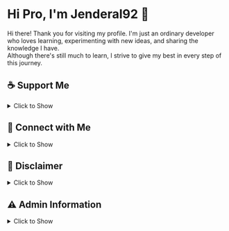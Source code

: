 # Hi Pro, I'm **Jenderal92** 👋  
  
Hi there! Thank you for visiting my profile. I'm just an ordinary developer who loves learning, experimenting with new ideas, and sharing the knowledge I have.  
Although there's still much to learn, I strive to give my best in every step of this journey.

## ☕ Support Me  

<details>
  <summary><strong></strong>Click to Show</strong></summary>
  
If you find my projects or code helpful, your support would mean a lot to me!  

- 🌟 Don’t forget to **Star** the repositories you like.  
- ☕ You can also support me through the following:
<details>
  <summary><strong></strong>Click to Show</strong></summary>
  
  - ☕ **Bitcoin:** 14nXhmRiQx5joCXFTdR8ydm3T8et7MFDXC  
  - ☕ **Saweria:** [https://saweria.co/Shin403](https://saweria.co/Shin403)  
  - ☕ **Trakteer:** [https://trakteer.id/shin403](https://trakteer.id/shin403)  
  - ☕ **BuyMeACoffee:** [https://www.buymeacoffee.com/shin.code](https://www.buymeacoffee.com/shin.code)  
  - ☕ **Ko-Fi:** [https://ko-fi.com/shincode403](https://ko-fi.com/shincode403)  

</details>
</details>

## 🔗 Connect with Me  
<details>
  <summary><strong></strong>Click to Show</strong></summary>
  
- 📩 Email: [shindaytoday@gmail.com](mailto:shindaytoday@gmail.com)  
- 🌐 Website: [www.blog-gan.org](https://www.blog-gan.org)  
- 📱 **Telegram**: [@Shin_Code](https://t.me/Shin_Code)  
- 📘 **Facebook**: [Shin403](https://www.facebook.com/Shin403)  
- 🎥 **YouTube**: [Smile Of Beauty](https://m.youtube.com/channel/UCKf6FCKYuFUeG5D_SiAsQiQ/)  

</details>

## 📝 Disclaimer  

<details>
  <summary><strong></strong>Click to Show</strong></summary>
  
The code and projects I share here are the result of personal learning and experimentation. I don’t claim that everything is perfect or free from errors, so your feedback and suggestions are always welcome.

> **Important Note:**  
> - Use my code responsibly. You are fully responsible for its use.  
> - If using it in production, please review it thoroughly first.

### Additional Disclaimer
<details>
  <summary><strong></strong>Click to Show</strong></summary>
  
- The tools shared on this GitHub page are intended for responsible use and their designated purposes only.  
- **Jenderal92** (the author) accepts no liability for any misuse or improper use of these tools.  
- Users are solely responsible for their actions when using these tools, and **Jenderal92** cannot be held accountable for any harm caused to individuals, property, or equipment during their use.  
- All tools shared here are for educational purposes only. The author does not endorse illegal or unethical activities.  
- Users should ensure compliance with all applicable laws and regulations when using these tools.

</details>
</details>

## ⚠️ Admin Information  
<details>
  <summary><strong></strong>Click to Show</strong></summary>
  
- If any tools or files from my repositories are found on your website, please accept my apologies. I am simply sharing code for educational purposes and have not engaged in any hacking activities. My intent is to share knowledge, and any issues caused by the tools on your website are beyond my responsibility.  
- I encourage all users of my tools to act responsibly and take the necessary precautions to secure their websites. Thank you for your understanding.
- **For users of my tools, I hope you use them wisely!**

</details>


